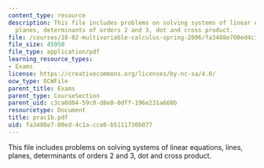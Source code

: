 ```yaml
---
content_type: resource
description: This file includes problems on solving systems of linear equations, lines,
  planes, determinants of orders 2 and 3, dot and cross product.
file: /courses/18-02-multivariable-calculus-spring-2006/fa3488e700ed4c1acce6b5111730b077_prac1b.pdf
file_size: 45950
file_type: application/pdf
learning_resource_types:
- Exams
license: https://creativecommons.org/licenses/by-nc-sa/4.0/
ocw_type: OCWFile
parent_title: Exams
parent_type: CourseSection
parent_uid: c3ca0d84-59c0-d8e0-0dff-196e231a668b
resourcetype: Document
title: prac1b.pdf
uid: fa3488e7-00ed-4c1a-cce6-b5111730b077
---
```

This file includes problems on solving systems of linear equations, lines, planes, determinants of orders 2 and 3, dot and cross product.